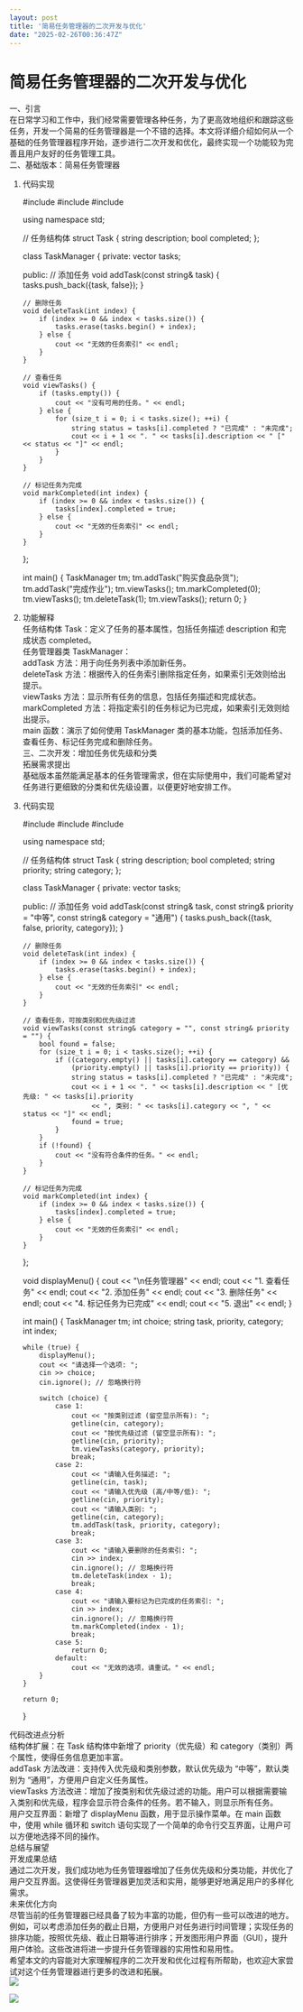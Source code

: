```yaml
---
layout: post
title: '简易任务管理器的二次开发与优化'
date: "2025-02-26T00:36:47Z"
---
```

简易任务管理器的二次开发与优化
===============

一、引言  
在日常学习和工作中，我们经常需要管理各种任务，为了更高效地组织和跟踪这些任务，开发一个简易的任务管理器是一个不错的选择。本文将详细介绍如何从一个基础的任务管理器程序开始，逐步进行二次开发和优化，最终实现一个功能较为完善且用户友好的任务管理工具。  
二、基础版本：简易任务管理器

1.  代码实现

    #include <iostream>
    #include <vector>
    #include <string>
    
    using namespace std;
    
    // 任务结构体
    struct Task {
        string description;
        bool completed;
    };
    
    class TaskManager {
    private:
        vector<Task> tasks;
    
    public:
        // 添加任务
        void addTask(const string& task) {
            tasks.push_back({task, false});
        }
    
        // 删除任务
        void deleteTask(int index) {
            if (index >= 0 && index < tasks.size()) {
                tasks.erase(tasks.begin() + index);
            } else {
                cout << "无效的任务索引" << endl;
            }
        }
    
        // 查看任务
        void viewTasks() {
            if (tasks.empty()) {
                cout << "没有可用的任务。" << endl;
            } else {
                for (size_t i = 0; i < tasks.size(); ++i) {
                    string status = tasks[i].completed ? "已完成" : "未完成";
                    cout << i + 1 << ". " << tasks[i].description << " [" << status << "]" << endl;
                }
            }
        }
    
        // 标记任务为完成
        void markCompleted(int index) {
            if (index >= 0 && index < tasks.size()) {
                tasks[index].completed = true;
            } else {
                cout << "无效的任务索引" << endl;
            }
        }
    };
    
    int main() {
        TaskManager tm;
        tm.addTask("购买食品杂货");
        tm.addTask("完成作业");
        tm.viewTasks();
        tm.markCompleted(0);
        tm.viewTasks();
        tm.deleteTask(1);
        tm.viewTasks();
        return 0;
    }
    

2.  功能解释  
    任务结构体 Task：定义了任务的基本属性，包括任务描述 description 和完成状态 completed。  
    任务管理器类 TaskManager：  
    addTask 方法：用于向任务列表中添加新任务。  
    deleteTask 方法：根据传入的任务索引删除指定任务，如果索引无效则给出提示。  
    viewTasks 方法：显示所有任务的信息，包括任务描述和完成状态。  
    markCompleted 方法：将指定索引的任务标记为已完成，如果索引无效则给出提示。  
    main 函数：演示了如何使用 TaskManager 类的基本功能，包括添加任务、查看任务、标记任务完成和删除任务。  
    三、二次开发：增加任务优先级和分类  
    拓展需求提出  
    基础版本虽然能满足基本的任务管理需求，但在实际使用中，我们可能希望对任务进行更细致的分类和优先级设置，以便更好地安排工作。
    
3.  代码实现
    

    #include <iostream>
    #include <vector>
    #include <string>
    
    using namespace std;
    
    // 任务结构体
    struct Task {
        string description;
        bool completed;
        string priority;
        string category;
    };
    
    class TaskManager {
    private:
        vector<Task> tasks;
    
    public:
        // 添加任务
        void addTask(const string& task, const string& priority = "中等", const string& category = "通用") {
            tasks.push_back({task, false, priority, category});
        }
    
        // 删除任务
        void deleteTask(int index) {
            if (index >= 0 && index < tasks.size()) {
                tasks.erase(tasks.begin() + index);
            } else {
                cout << "无效的任务索引" << endl;
            }
        }
    
        // 查看任务，可按类别和优先级过滤
        void viewTasks(const string& category = "", const string& priority = "") {
            bool found = false;
            for (size_t i = 0; i < tasks.size(); ++i) {
                if ((category.empty() || tasks[i].category == category) &&
                    (priority.empty() || tasks[i].priority == priority)) {
                    string status = tasks[i].completed ? "已完成" : "未完成";
                    cout << i + 1 << ". " << tasks[i].description << " [优先级: " << tasks[i].priority
                         << ", 类别: " << tasks[i].category << ", " << status << "]" << endl;
                    found = true;
                }
            }
            if (!found) {
                cout << "没有符合条件的任务。" << endl;
            }
        }
    
        // 标记任务为完成
        void markCompleted(int index) {
            if (index >= 0 && index < tasks.size()) {
                tasks[index].completed = true;
            } else {
                cout << "无效的任务索引" << endl;
            }
        }
    };
    
    void displayMenu() {
        cout << "\n任务管理器" << endl;
        cout << "1. 查看任务" << endl;
        cout << "2. 添加任务" << endl;
        cout << "3. 删除任务" << endl;
        cout << "4. 标记任务为已完成" << endl;
        cout << "5. 退出" << endl;
    }
    
    int main() {
        TaskManager tm;
        int choice;
        string task, priority, category;
        int index;
    
        while (true) {
            displayMenu();
            cout << "请选择一个选项: ";
            cin >> choice;
            cin.ignore(); // 忽略换行符
    
            switch (choice) {
                case 1:
                    cout << "按类别过滤 (留空显示所有): ";
                    getline(cin, category);
                    cout << "按优先级过滤 (留空显示所有): ";
                    getline(cin, priority);
                    tm.viewTasks(category, priority);
                    break;
                case 2:
                    cout << "请输入任务描述: ";
                    getline(cin, task);
                    cout << "请输入优先级 (高/中等/低): ";
                    getline(cin, priority);
                    cout << "请输入类别: ";
                    getline(cin, category);
                    tm.addTask(task, priority, category);
                    break;
                case 3:
                    cout << "请输入要删除的任务索引: ";
                    cin >> index;
                    cin.ignore(); // 忽略换行符
                    tm.deleteTask(index - 1);
                    break;
                case 4:
                    cout << "请输入要标记为已完成的任务索引: ";
                    cin >> index;
                    cin.ignore(); // 忽略换行符
                    tm.markCompleted(index - 1);
                    break;
                case 5:
                    return 0;
                default:
                    cout << "无效的选项，请重试。" << endl;
            }
        }
    
        return 0;
    }
    

代码改进点分析  
结构体扩展：在 Task 结构体中新增了 priority（优先级）和 category（类别）两个属性，使得任务信息更加丰富。  
addTask 方法改进：支持传入优先级和类别参数，默认优先级为 “中等”，默认类别为 “通用”，方便用户自定义任务属性。  
viewTasks 方法改进：增加了按类别和优先级过滤的功能。用户可以根据需要输入类别和优先级，程序会显示符合条件的任务。若不输入，则显示所有任务。  
用户交互界面：新增了 displayMenu 函数，用于显示操作菜单。在 main 函数中，使用 while 循环和 switch 语句实现了一个简单的命令行交互界面，让用户可以方便地选择不同的操作。  
总结与展望  
开发成果总结  
通过二次开发，我们成功地为任务管理器增加了任务优先级和分类功能，并优化了用户交互界面。这使得任务管理器更加灵活和实用，能够更好地满足用户的多样化需求。  
未来优化方向  
尽管当前的任务管理器已经具备了较为丰富的功能，但仍有一些可以改进的地方。例如，可以考虑添加任务的截止日期，方便用户对任务进行时间管理；实现任务的排序功能，按照优先级、截止日期等进行排序；开发图形用户界面（GUI），提升用户体验。这些改进将进一步提升任务管理器的实用性和易用性。  
希望本文的内容能对大家理解程序的二次开发和优化过程有所帮助，也欢迎大家尝试对这个任务管理器进行更多的改进和拓展。  
![](https://img2024.cnblogs.com/blog/3606942/202502/3606942-20250225150518310-1411339229.png)

![](https://img2024.cnblogs.com/blog/3606942/202502/3606942-20250225150458921-273896352.png)